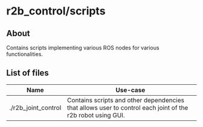 # r2b_control/scripts

## About

Contains scripts implementing various ROS nodes for various functionalities.

## List of files

| Name | Use-case |
| --- | --- |
| ./r2b_joint_control | Contains scripts and other dependencies that allows user to control each joint of the r2b robot using GUI.|